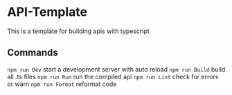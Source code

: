 # API-Template
This is a template for building apis with typescript

## Commands
``npm run Dev`` start a development server with auto reload
``npm run Build`` build all .ts files
``npm run Run`` run the compiled api
``npm run Lint`` check for errors or warn
``npm run Format`` reformat code
